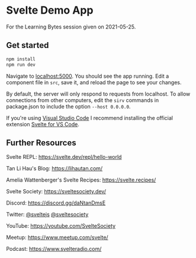 # Svelte Demo App

For the Learning Bytes session given on 2021-05-25.

## Get started

```bash
npm install
npm run dev
```

Navigate to [localhost:5000](http://localhost:5000). You should see the app running. Edit a component file in `src`, save it, and reload the page to see your changes.

By default, the server will only respond to requests from localhost. To allow connections from other computers, edit the `sirv` commands in package.json to include the option `--host 0.0.0.0`.

If you're using [Visual Studio Code](https://code.visualstudio.com/) I recommend installing the official extension [Svelte for VS Code](https://marketplace.visualstudio.com/items?itemName=svelte.svelte-vscode).

## Further Resources

Svelte REPL: https://svelte.dev/repl/hello-world

Tan Li Hau's Blog: https://lihautan.com/

Amelia Wattenberger's Svelte Recipes: https://svelte.recipes/

Svelte Society: https://sveltesociety.dev/

Discord: https://discord.gg/daNtanDmsE

Twitter: [@sveltejs](https://twitter.com/sveltejs) [@sveltesociety](https://twitter.com/sveltesociety)

YouTube: https://youtube.com/SvelteSociety

Meetup: https://www.meetup.com/svelte/

Podcast: https://www.svelteradio.com/

